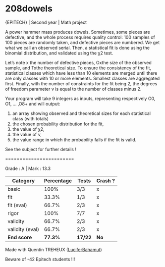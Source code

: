 # 208dowels
{EPITECH} | Second year | Math project

A power hammer mass produces dowels. Sometimes, some pieces are defective, and the whole process requires quality control: 100 samples of 100 pieces are randomly taken, and defective pieces are numbered. We get what we call an observed serial. Then, a statistical fit is done using the binomial distribution, and validated using the χ2 test.

Let’s note x the number of defective pieces, Oxthe size of the observed sample, and Txthe theoretical size. 
To ensure the consistency of the fit, statistical classes which have less than 10 elements are merged until there are only classes with 10 or more elements. Smallest classes are aggregated first.
Finally, with the number of constraints for the fit being 2, the degrees of freedom parameter ν is equal to
the number of classes minus 2.

Your program will take 9 integers as inputs, representing respectively O0, O1, ... ,O8+ and will output:
1. an array showing observed and theoretical sizes for each statistical class (with totals)
2. the chosen probability distribution for the fit,
3. the value of χ2,
4. the value of ν,
5. the value range in which the probability falls if the fit is valid.

See the subject for further details !

========================

Grade : A | Mark : 13.3

| Category        | Percentage | Tests     | Crash ? |
|-----------------|------------|-----------|---------|
| basic           | 100%       | 3/3       | x       |
| fit             | 33.3%      | 1/3       | x       |
| fit (eval)      | 66.7%      | 2/3       | x       |
| rigor           | 100%       | 7/7       | x       |
| validity        | 66.7%      | 2/3       | x       |
| validity (eval) | 66.7%      | 2/3       | x       |
| **End score**   | **77.3%**  | **17/22** | **No**  |

Made with Quentin TREHEUX ([LuciferBahamut](https://github.com/LuciferBahamut))

Beware of -42 Epitech students !!!

